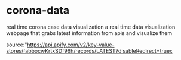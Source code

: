 # corona-data
real time corona case data visualization 
a real time data visualization webpage that grabs latest information from apis and visualize them 



source:"https://api.apify.com/v2/key-value-stores/fabbocwKrtxSDf96h/records/LATEST?disableRedirect=truex
